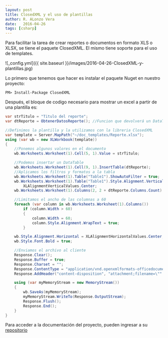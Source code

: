 ```yaml
---
layout: post
title: ClosedXML y el uso de plantillas
author: R. ALonzo Vera
date:   2016-04-26
tags: [csharp]
---
```


Para facilitar la tarea de crear reportes o documentos en formato XLS o XLSX, se tiene el paquete ClosedXML. El mismo tiene soporte para el uso de templates.

![_config.yml]({{ site.baseurl }}/images/2016-04-26-ClosedXML-y-plantillas.jpg)

Lo primero que tenemos que hacer es instalar el paquete Nuget en nuestro proyecto:

~~~nuget
PM> Install-Package ClosedXML
~~~

Después, el bloque de codigo necesario para mostrar un excel a partir de una plantilla es:

~~~csharp
var strTitulo = "Titulo del reporte";
var dtReporte = ObtenerDatosReporte(); //Funcion que devolverá un DataTable

//Definimos la plantilla y la utilizamos con la libreria ClosedXML
var template = Server.MapPath("~/doc_templates/Reporte.xlsx");
using (var wb = new XLWorkbook(template))
{
    //Ponemos algunos valores en el documento
    wb.Worksheets.Worksheet(1).Cell(5, 1).Value = strTitulo;

    //Podemos insertar un DataTable
    wb.Worksheets.Worksheet(1).Cell(9, 1).InsertTable(dtReporte);
    //Aplicamos los filtros y formatos a la tabla 
    wb.Worksheets.Worksheet(1).Table("Table1").ShowAutoFilter = true;
    wb.Worksheets.Worksheet(1).Table("Table1").Style.Alignment.Vertical =
        XLAlignmentVerticalValues.Center;
    wb.Worksheets.Worksheet(1).Columns(2, 2 + dtReporte.Columns.Count).AdjustToContents();

    //Limitamos el ancho de las columnas a 60
    foreach (var column in wb.Worksheets.Worksheet(1).Columns())
        if (column.Width > 60)
        {
            column.Width = 60;
            column.Style.Alignment.WrapText = true;
        }

    wb.Style.Alignment.Horizontal = XLAlignmentHorizontalValues.Center;
    wb.Style.Font.Bold = true;

    //Enviamos el archivo al cliente
    Response.Clear();
    Response.Buffer = true;
    Response.Charset = "";
    Response.ContentType = "application/vnd.openxmlformats-officedocument.spreadsheetml.sheet";
    Response.AddHeader("content-disposition", "attachment;filename=\"" + strTitulo + ".xlsx\"");

    using (var myMemoryStream = new MemoryStream())
    {
        wb.SaveAs(myMemoryStream);
        myMemoryStream.WriteTo(Response.OutputStream);
        Response.Flush();
        Response.End();
    }
}
~~~ 

Para acceder a la documentación del proyecto, pueden ingresar a su [repositorio](https://github.com/closedxml/closedxml)